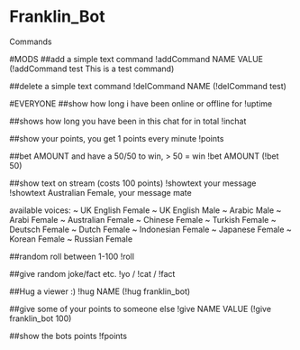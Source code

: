 # Franklin_Bot
Commands

#MODS
##add a simple text command 
!addCommand NAME VALUE (!addCommand test This is a test command) 

##delete a simple text command
!delCommand NAME       (!delCommand test)

#EVERYONE
##show how long i have been online or offline for
!uptime             

##shows how long you have been in this chat for in total
!inchat

##show your points, you get 1 points every minute
!points             

##bet AMOUNT and have a 50/50 to win, > 50 = win
!bet AMOUNT         (!bet 50)

##show text on stream (costs 100 points)
!showtext your message<br>
!showtext Australian Female, your message mate

available voices:
~ UK English Female
~ UK English Male
~ Arabic Male
~ Arabi Female
~ Australian Female
~ Chinese Female
~ Turkish Female
~ Deutsch Female
~ Dutch Female
~ Indonesian Female
~ Japanese Female
~ Korean Female
~ Russian Female

##random roll between 1-100
!roll               

##give random joke/fact etc.
!yo / !cat / !fact  

##Hug a viewer :)
!hug  NAME          (!hug franklin_bot)   

##give some of your points to someone else
!give NAME VALUE    (!give franklin_bot 100) 

##show the bots points
!fpoints
